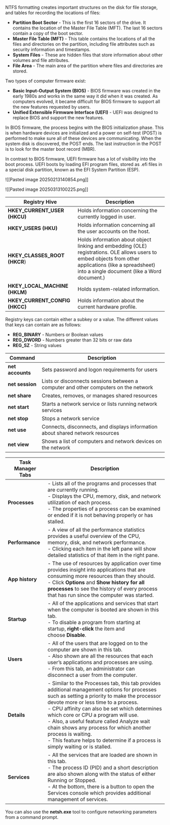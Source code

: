 NTFS formatting creates important structures on the disk for file storage, and tables for recording the locations of files:

- **Partition Boot Sector** - This is the first 16 sectors of the drive. It contains the location of the Master File Table (MFT). The last 16 sectors contain a copy of the boot sector.
- **Master File Table (MFT)** - This table contains the locations of all the files and directories on the partition, including file attributes such as security information and timestamps.
- **System Files** - These are hidden files that store information about other volumes and file attributes.
- **File Area** - The main area of the partition where files and directories are stored.

Two types of computer firmware exist:
- **Basic Input-Output System (BIOS)** - BIOS firmware was created in the early 1980s and works in the same way it did when it was created. As computers evolved, it became difficult for BIOS firmware to support all the new features requested by users.
- **Unified Extensible Firmware Interface (UEFI)** - UEFI was designed to replace BIOS and support the new features.

In BIOS firmware, the process begins with the BIOS initialization phase. This is when hardware devices are initialized and a power on self-test (POST) is performed to make sure all of these devices are communicating. When the system disk is discovered, the POST ends. The last instruction in the POST is to look for the master boot record (MBR).

In contrast to BIOS firmware, UEFI firmware has a lot of visibility into the boot process. UEFI boots by loading EFI program files, stored as .efi files in a special disk partition, known as the EFI System Partition (ESP).

![[Pasted image 20250213140854.png]]

![[Pasted image 20250313100225.png]]

| **Registry Hive**              | **Description**                                                                                                                                                                                         |
| ------------------------------ | ------------------------------------------------------------------------------------------------------------------------------------------------------------------------------------------------------- |
| **HKEY_CURRENT_USER (HKCU)**   | Holds information concerning the currently logged in user.                                                                                                                                              |
| **HKEY_USERS (HKU)**           | Holds information concerning all the user accounts on the host.                                                                                                                                         |
| **HKEY_CLASSES_ROOT (HKCR**)   | Holds information about object linking and embedding (OLE) registrations. OLE allows users to embed objects from other applications (like a spreadsheet) into a single document (like a Word document.) |
| **HKEY_LOCAL_MACHINE (HKLM)**  | Holds system-related information.                                                                                                                                                                       |
| **HKEY_CURRENT_CONFIG (HKCC)** | Holds information about the current hardware profile.                                                                                                                                                   |

Registry keys can contain either a subkey or a value. The different values that keys can contain are as follows:
- **REG_BINARY** - Numbers or Boolean values
- **REG_DWORD** - Numbers greater than 32 bits or raw data
- **REG_SZ** - String values

|**Command**|**Description**|
|---|---|
|**net accounts**|Sets password and logon requirements for users|
|**net session**|Lists or disconnects sessions between a computer and other computers on the network|
|**net share**|Creates, removes, or manages shared resources|
|**net start**|Starts a network service or lists running network services|
|**net stop**|Stops a network service|
|**net use**|Connects, disconnects, and displays information about shared network resources|
|**net view**|Shows a list of computers and network devices on the network|

|**Task Manager Tabs**|**Description**|
|---|---|
|**Processes**|- Lists all of the programs and processes that are currently running.<br>- Displays the CPU, memory, disk, and network utilization of each process.<br>- The properties of a process can be examined or ended if it is not behaving properly or has stalled.|
|**Performance**|- A view of all the performance statistics provides a useful overview of the CPU, memory, disk, and network performance.<br>- Clicking each item in the left pane will show detailed statistics of that item in the right pane.|
|**App history**|- The use of resources by application over time provides insight into applications that are consuming more resources than they should.<br>- Click **Options** and **Show history for all processes** to see the history of every process that has run since the computer was started.|
|**Startup**|- All of the applications and services that start when the computer is booted are shown in this tab.<br>- To disable a program from starting at startup, **right-click** the item and choose **Disable**.|
|**Users**|- All of the users that are logged on to the computer are shown in this tab.<br>- Also shown are all the resources that each user’s applications and processes are using.<br>- From this tab, an administrator can disconnect a user from the computer.|
|**Details**|- Similar to the Processes tab, this tab provides additional management options for processes such as setting a priority to make the processor devote more or less time to a process.<br>- CPU affinity can also be set which determines which core or CPU a program will use.<br>- Also, a useful feature called Analyze wait chain shows any process for which another process is waiting.<br>- This feature helps to determine if a process is simply waiting or is stalled.|
|**Services**|- All the services that are loaded are shown in this tab.<br>- The process ID (PID) and a short description are also shown along with the status of either Running or Stopped.<br>- At the bottom, there is a button to open the Services console which provides additional management of services.|

You can also use the **netsh.exe** tool to configure networking parameters from a command prompt.



